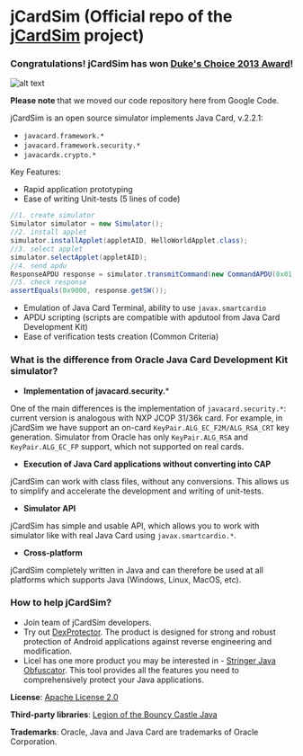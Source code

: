 jCardSim (Official repo of the [jCardSim](http://jcardsim.org) project)
========

### Congratulations! jCardSim has won [Duke's Choice 2013 Award](https://www.java.net//dukeschoice)!

![alt text](https://licel.ru/wp-content/uploads/DCA2013_Badge_Winner.jpg "jCardSim is a winner of Duke's Choice 2013")

**Please note** that we moved our code repository here from Google Code. 

jCardSim is an open source simulator implements Java Card, v.2.2.1:

* `javacard.framework.*`
* `javacard.framework.security.*`
* `javacardx.crypto.*`

Key Features:

* Rapid application prototyping
* Ease of writing Unit-tests (5 lines of code)

```java
//1. create simulator
Simulator simulator = new Simulator();
//2. install applet
simulator.installApplet(appletAID, HelloWorldApplet.class);
//3. select applet
simulator.selectApplet(appletAID);
//4. send apdu
ResponseAPDU response = simulator.transmitCommand(new CommandAPDU(0x01, 0x01, 0x00, 0x00));
//5. check response
assertEquals(0x9000, response.getSW());
```

* Emulation of Java Card Terminal, ability to use `javax.smartcardio`
* APDU scripting (scripts are compatible with apdutool from Java Card Development Kit)
* Ease of verification tests creation (Common Criteria)

### What is the difference from Oracle Java Card Development Kit simulator?

* **Implementation of javacard.security.***

One of the main differences is the implementation of `javacard.security.*`: current version is analogous with NXP JCOP 31/36k card. For example, in jCardSim we have support an on-card `KeyPair.ALG_EC_F2M/ALG_RSA_CRT` key generation. Simulator from Oracle has only `KeyPair.ALG_RSA` and `KeyPair.ALG_EC_FP` support, which not supported on real cards.

* **Execution of Java Card applications without converting into CAP**

jCardSim can work with class files, without any conversions. This allows us to simplify and accelerate the development and writing of unit-tests.

* **Simulator API**

jCardSim has simple and usable API, which allows you to work with simulator like with real Java Card using `javax.smartcardio.*`.

* **Cross-platform**

jCardSim completely written in Java and can therefore be used at all platforms which supports Java (Windows, Linux, MacOS, etc).

### How to help jCardSim?

* Join team of jCardSim developers.
* Try out [DexProtector](http://dexprotector.com). The product is designed for strong and robust protection of Android applications against reverse engineering and modification.
* Licel has one more product you may be interested in - [Stringer Java Obfuscator](https://jfxstore.com/stringer). This tool provides all the features you need to comprehensively protect your Java applications.

**License**: [Apache License 2.0](http://www.apache.org/licenses/LICENSE-2.0)

**Third-party libraries**: [Legion of the Bouncy Castle Java](http://www.bouncycastle.org/java.html)

**Trademarks**: Oracle, Java and Java Card are trademarks of Oracle Corporation.
